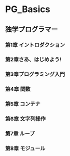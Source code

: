 # PG_Basics
## 独学プログラマー
### 第1章 イントロダクション
### 第2章さあ、はじめよう!
### 第3章プログラミング入門
### 第4章 関数
### 第5章 コンテナ
### 第6章 文字列操作
### 第7章 ループ
### 第8章 モジュール
